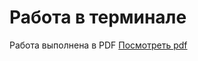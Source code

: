 # Работа в терминале

<p>Работа выполнена в PDF <a href="03-sysadmin-01-terminal.pdf">Посмотреть pdf</a></p>
